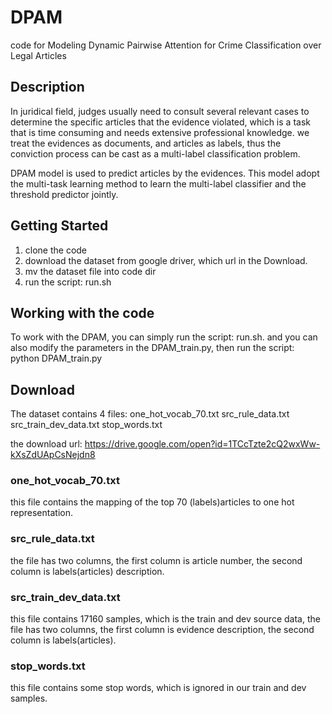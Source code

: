 # DPAM
code for Modeling Dynamic Pairwise Attention for Crime Classification over Legal Articles

## Description
In juridical field, judges usually need to consult several relevant cases to determine the specific articles that the evidence violated, which is a task that is time consuming and needs
extensive professional knowledge. we treat the evidences as documents, and articles as labels, thus
the conviction process can be cast as a multi-label classification problem.

DPAM model is used to predict articles by the evidences. This model adopt the multi-task learning method to learn the multi-label classifier and the threshold predictor jointly.

## Getting Started
1. clone the code
2. download the dataset from google driver, which url in the Download.
3. mv the dataset file into code dir
4. run the script: run.sh

## Working with the code
To work with the DPAM, you can simply run the script: run.sh. and you can also modify the parameters in the DPAM_train.py, then run the script: python DPAM_train.py

## Download
The dataset contains 4 files: one_hot_vocab_70.txt  src_rule_data.txt  src_train_dev_data.txt  stop_words.txt

the download url: https://drive.google.com/open?id=1TCcTzte2cQ2wxWw-kXsZdUApCsNejdn8
### one_hot_vocab_70.txt
this file contains the mapping of the top 70 (labels)articles to one hot representation.
### src_rule_data.txt
the file has two columns, the first column is article number, the second column is labels(articles) description.
### src_train_dev_data.txt
this file contains 17160 samples, which is the train and dev source data, the file has two columns, the first column is evidence description, the second column is labels(articles).
### stop_words.txt
this file contains some stop words, which is ignored in our train and dev samples.
